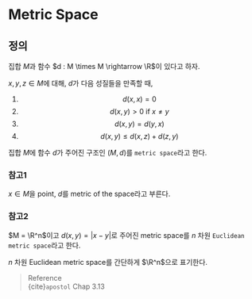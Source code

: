# Metric Space
## 정의
집합 $M$과 함수 $d : M \times M \rightarrow \R$이 있다고 하자.

$x,y,z \in M$에 대해, $d$가 다음 성질들을 만족할 때,
1. $$ d(x,x) = 0 $$
2. $$ d(x,y) > 0 \text{ if } x \neq y $$ 
3. $$ d(x,y) = d(y,x) $$
4. $$ d(x,y) \le d(x,z) + d(z,y) $$

집합 $M$에 함수 $d$가 주어진 구조인 $(M,d)$를 `metric space`라고 한다.

### 참고1
$x \in M$을 point, $d$를 metric of the space라고 부른다.

### 참고2
$M = \R^n$이고 $d(x,y) = |x-y|$로 주어진 metric space를 $n$ 차원 `Euclidean metric space`라고 한다.

$n$ 차원 Euclidean metric space를 간단하게 $\R^n$으로 표기한다.

> Reference  
> {cite}`apostol` Chap 3.13
